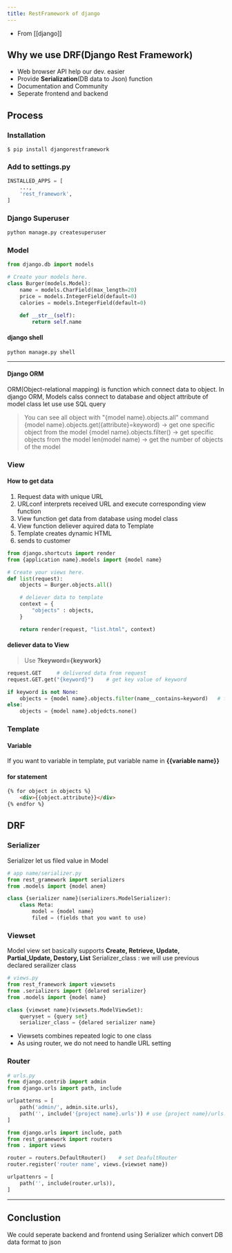 ```yaml
---
title: RestFramework of django
---
```


- From [[django]]

## Why we use DRF(Django Rest Framework)
- Web browser API help our dev. easier
- Provide **Serialization**(DB data to Json) function
- Documentation and Community
- Seperate frontend and backend

## Process
### Installation

```
$ pip install djangorestframework
```

### Add to settings.py

```python
INSTALLED_APPS = [
    ...,
    'rest_framework',
]
```

### Django Superuser

```python
python manage.py createsuperuser
```

### Model

```python
from django.db import models

# Create your models here.
class Burger(models.Model):
    name = models.CharField(max_length=20)
    price = models.IntegerField(default=0)
    calories = models.IntegerField(default=0)

    def __str__(self):
        return self.name
```

#### django shell

```shell
python manage.py shell
```

<hr>

#### Django ORM
ORM(Object-relational mapping) is function which connect data to object. In django ORM, Models calss connect to database and object attribute of model class let use use SQL query
> You can see all object with "{model name}.objects.all" command
> {model name}.objects.get({attribute}=keyword)
-> get one specific object from the model
> {model name}.objects.filter()
-> get specific objects from the model
> len(model name)
-> get the number of objects of the model

### View
#### How to get data
1. Request data with unique URL
2. URLconf interprets received URL and execute corresponding view function
3. View function get data from database using model class 
4. View function deliever aquired data to Template
5. Template creates dynamic HTML
6. sends to customer

```python
from django.shortcuts import render
from {application name}.models import {model name}

# Create your views here.
def list(request):
    objects = Burger.objects.all()

    # deliever data to template
    context = {
        "objects" : objects,
    }

    return render(request, "list.html", context)
```

#### deliever data to View
> Use **?keyword={keywork}**

```python
request.GET     # delivered data from request
request.GET.get("{keyword}")    # get key value of keyword 

if keyword is not None:
    objects = {model name}.objects.filter(name__contains=keyword)   # find objects which containes keyword in the attribute
else:
    objects = {model name}.objedcts.none()

```

### Template
#### Variable
If you want to variable in template, put variable name in **{{variable name}}**

#### for statement

```html
{% for object in objects %}
    <div>{{object.attribute}}</div>
{% endfor %}
```

## DRF
### Serializer
Serializer let us filed value in Model 

```python
# app name/serializer.py
from rest_gramework import serializers
from .models import {model anem}

class {serializer name}(serializers.ModelSerializer):
    class Meta:
        model = {model name}
        filed = (fields that you want to use)
```

### Viewset
Model view set basically supports **Create, Retrieve, Update, Partial_Update, Destory, List**
Serializer_class : we will use previous declared serailizer class

```python
# views.py
from rest_framework import viewsets
from .serializers import {delared serializer}
from .models import {model name}

class {viewset name}(viewsets.ModelViewSet):
    queryset = {query set}
    serializer_class = {delared serializer name}
```

- Viewsets combines repeated logic to one class
- As using router, we do not need to handle URL setting

### Router

```python
# urls.py
from django.contrib import admin
from django.urls import path, include

urlpatterns = [
    path('admin/', admin.site.urls),
    path('', include('{project name}.urls')) # use {project name}/urls.py
]
```

```python
from django.urls import include, path
from rest_gramework import routers
from . import views

router = routers.DefaultRouter()    # set DeafultRouter
router.register('router name', views.{viewset name})

urlpattenrs = [
    path('', include(router.urls)),
]
```

<hr>

## Conclustion
We could seperate backend and frontend using Serializer which convert DB data format to json